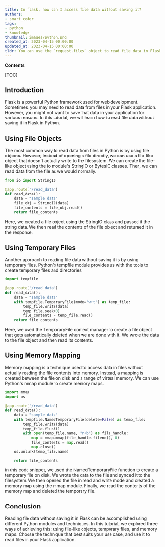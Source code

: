 ```yaml
---
title: In flask, how can I access file data without saving it?
authors:
- smart_coder
tags:
- python
- knowledge
thumbnail: images/python.png
created_at: 2023-04-15 00:00:00
updated_at: 2023-04-15 00:00:00
tldr: You can use the `request.files` object to read file data in Flask without saving it to disk.
---
```


**Contents**

[TOC]

## Introduction
Flask is a powerful Python framework used for web development. Sometimes, you may need to read data from files in your Flask application. However, you might not want to save that data in your application for various reasons. In this tutorial, we will learn how to read file data without saving it in Flask in Python.

## Using File Objects
The most common way to read data from files in Python is by using file objects. However, instead of opening a file directly, we can use a file-like object that doesn't actually write to the filesystem. We can create the file-like object using the io module's StringIO or BytesIO classes. Then, we can read data from the file as we would normally.

```python
from io import StringIO

@app.route('/read_data')
def read_data():
    data = "sample data"
    file_obj = StringIO(data)
    file_contents = file_obj.read()
    return file_contents
```

Here, we created a file object using the StringIO class and passed it the string data. We then read the contents of the file object and returned it in the response.

## Using Temporary Files
Another approach to reading file data without saving it is by using temporary files. Python's tempfile module provides us with the tools to create temporary files and directories.

```python
import tempfile

@app.route('/read_data')
def read_data():
    data = "sample data"
    with tempfile.TemporaryFile(mode='w+t') as temp_file:
        temp_file.write(data)
        temp_file.seek(0)
        file_contents = temp_file.read()
    return file_contents
```

Here, we used the TemporaryFile context manager to create a file object that gets automatically deleted when we are done with it. We wrote the data to the file object and then read its contents.

## Using Memory Mapping
Memory mapping is a technique used to access data in files without actually reading the file contents into memory. Instead, a mapping is created between the file on disk and a range of virtual memory. We can use Python's mmap module to create memory maps.

```python
import mmap
import os

@app.route('/read_data')
def read_data():
    data = "sample data"
    with tempfile.NamedTemporaryFile(delete=False) as temp_file:
        temp_file.write(data)
        temp_file.flush()
        with open(temp_file.name, "r+b") as file_handle:
            map = mmap.mmap(file_handle.fileno(), 0)
            file_contents = map.read()
            map.close()
    os.unlink(temp_file.name)

    return file_contents
```

In this code snippet, we used the NamedTemporaryFile function to create a temporary file on disk. We wrote the data to the file and synced it to the filesystem. We then opened the file in read and write mode and created a memory map using the mmap module. Finally, we read the contents of the memory map and deleted the temporary file.

## Conclusion
Reading file data without saving it in Flask can be accomplished using different Python modules and techniques. In this tutorial, we explored three ways of achieving this: using file-like objects, temporary files, and memory maps. Choose the technique that best suits your use case, and use it to read files in your Flask application.
